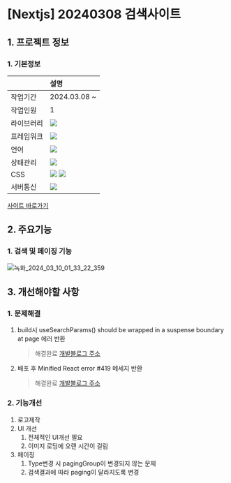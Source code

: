 # [Nextjs] 20240308 검색사이트

## 1. 프로젝트 정보
### 1. 기본정보
|            | 설명                                                                                                                                                                                                            |
| :--------- | :-------------------------------------------------------------------------------------------------------------------------------------------------------------------------------------------------------------- |
| 작업기간   | 2024.03.08 ~                                                                                                                                                                                                    |
| 작업인원   | 1                                                                                                                                                                                                               |
| 라이브러리 | <img src="https://img.shields.io/badge/React-61DAFB?style=flat-square&logo=react&logoColor=black">                                                                                                              |
| 프레임워크 | <img src="https://img.shields.io/badge/Next.js-000000?style=flat-square&logo=nextdotjs&logoColor=white">                                                                                                        |
| 언어       | <img src="https://img.shields.io/badge/TypeScript-3178C6?style=flat-square&logo=TypeScript&logoColor=white">                                                                                                    |
| 상태관리   | <img src="https://img.shields.io/badge/zustand-999999?style=flat-square&logo=react&logoColor=black">                                                                                                            |
| CSS        | <img src="https://img.shields.io/badge/tailwindcss-06B6D4?style=flat-square&logo=tailwindcss&logoColor=black"> <img src="https://img.shields.io/badge/CSS3-1572B6?style=flat-square&logo=CSS3&logoColor=white"> |
| 서버통신   | <img src="https://img.shields.io/badge/Axios-5A29E4?style=flat-square&logo=Axios&logoColor=white">                                                                                                              |

[사이트 바로가기](https://use-search-api.vercel.app/)


## 2. 주요기능
### 1. 검색 및 페이징 기능
![녹화_2024_03_10_01_33_22_359](https://github.com/audrhks29/use-search-API/assets/130128690/a2349612-5a39-4197-93f5-f0c10015d766)

## 3. 개선해야할 사항
### 1. 문제해결
 1. build시 useSearchParams() should be wrapped in a suspense boundary at page 에러 반환 
    > 해결완료 [개발블로그 주소](https://frontendmk.tistory.com/10)
  2. 배포 후 Minified React error #419 메세지 반환
      > 해결완료 [개발블로그 주소](https://frontendmk.tistory.com/11)

### 2. 기능개선
  1. 로고제작
  2. UI 개선
     1. 전체적인 UI개선 필요
     2. 이미지 로딩에 오랜 시간이 걸림
  3. 페이징
     1. Type변경 시 pagingGroup이 변경되지 않는 문제
     2. 검색결과에 따라 paging이 달라지도록 변경


</div>
</details>